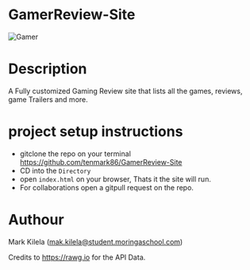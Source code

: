 # GamerReview-Site

![Gamer](https://content.spiceworksstatic.com/service.community/p/post_images/0000310859/5b0f0fcf/attached_image/giphy_%2822%29.gif)

# Description
A Fully customized Gaming Review site that lists all the games, reviews, game Trailers and more.

# project setup instructions 

* gitclone the repo on your terminal https://github.com/tenmark86/GamerReview-Site
* CD into the ```Directory```
* open ```index.html``` on your browser, Thats it the site will run.
* For collaborations open a gitpull request on the repo. 


# Authour
Mark Kilela (mak.kilela@student.moringaschool.com)

Credits to https://rawg.io for the API Data.

